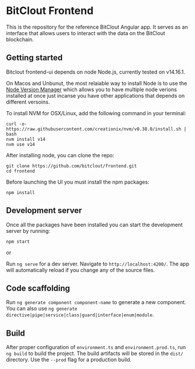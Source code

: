 # BitClout Frontend
This is the repository for the reference BitClout Angular app. It serves as an
interface that allows users to interact with the data on the BitClout blockchain.
## Getting started
Bitclout frontend-ui depends on node Node.js, currently tested on v14.16.1.

On Macos  and Unbunut, the most relaiable way to install Node is to use the [Node Version Manager](https://github.com/creationix/nvm) which allows you to have multiple node verions installed at once just incanse you have other applications that depends on different versoins.

To install NVM for OSX/Linux, add the following command in your terminal:

```
curl -o- https://raw.githubusercontent.com/creationix/nvm/v0.38.0/install.sh | bash
nvm install v14
nvm use v14
```
After installing node, you can clone the repo:

```
git clone https://github.com/bitclout/frontend.git
cd frontend
```
Before launching the UI you must install the npm packages:

```
npm install
```


## Development server
Once all the packages have been installed you can start the development server by running:


```
npm start
```
or

Run `ng serve` for a dev server. Navigate to `http://localhost:4200/`. The app will automatically reload if you change any of the source files.

## Code scaffolding

Run `ng generate component component-name` to generate a new component. You can also use `ng generate directive|pipe|service|class|guard|interface|enum|module`.

## Build

After proper configuration of `environment.ts` and `environment.prod.ts`, run `ng build` to build the project. The build artifacts will be stored in the `dist/` directory. Use the `--prod` flag for a production build.
